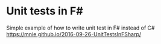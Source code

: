 # Unit tests in F#
Simple example of how to write unit test in F# instead of C# https://mnie.github.io/2016-09-26-UnitTestsInFSharp/

